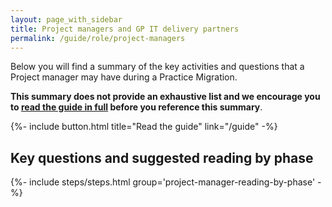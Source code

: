 ```yaml
---
layout: page_with_sidebar
title: Project managers and GP IT delivery partners
permalink: /guide/role/project-managers
---
```


Below you will find a summary of the key activities and questions that a Project manager may have during a Practice Migration.

**This summary does not provide an exhaustive list and we encourage you to [read the guide in full](/prm-practice-migration/guide) before you reference this summary**. 

{%- include button.html title="Read the guide" link="/guide" -%}

## Key questions and suggested reading by phase

{%- include steps/steps.html group='project-manager-reading-by-phase' -%}
<!-- [FORMAT] why are all the steps missing here? -->

